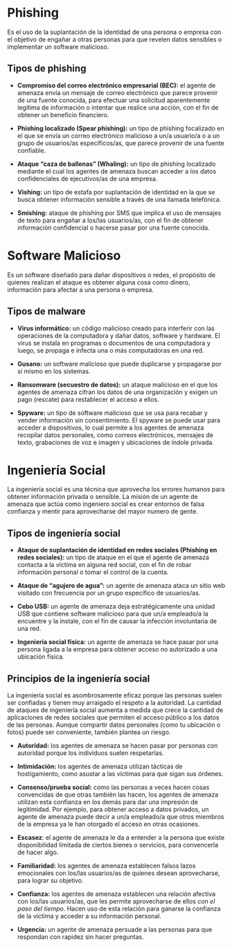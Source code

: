 
# Phishing
Es el uso de la suplantación de la identidad de una persona o empresa con el objetivo de engañar a otras personas para que revelen datos sensibles o implementar un software malicioso.

## Tipos de phishing
- **Compromiso del correo electrónico empresarial (BEC):** el agente de amenaza envía un mensaje de correo electrónico que parece provenir de una fuente conocida, para efectuar una solicitud aparentemente legítima de información o intentar que realice una acción, con el fin de obtener un beneficio financiero.

- **Phishing localizado (Spear phishing):** un tipo de phishing focalizado en el que se envía un correo electrónico malicioso a un/a usuario/a o a un grupo de usuarios/as específicos/as, que parece provenir de una fuente confiable.

- **Ataque “caza de ballenas” (Whaling):** un tipo de phishing localizado mediante el cual los agentes de amenaza buscan acceder a los datos confidenciales de ejecutivos/as de una empresa.

- **Vishing:** un tipo de estafa por suplantación de identidad en la que se busca obtener información sensible a través de una llamada telefónica.

- **Smishing:** ataque de phishing por SMS que implica el uso de mensajes de texto para engañar a los/las usuarios/as, con el fin de obtener información confidencial o hacerse pasar por una fuente conocida.

# Software Malicioso
Es un software diseñado para dañar dispositivos o redes, el propósito de quienes realizan el ataque es obtener alguna cosa como dinero, información para afectar a una persona o empresa.

## Tipos de malware

- **Virus informático:** un código malicioso creado para interferir con las operaciones de la computadora y dañar datos, software y hardware. El virus se instala en programas o documentos de una computadora y luego, se propaga e infecta una o más computadoras en una red.

- **Gusano:** un software malicioso que puede duplicarse y propagarse por sí mismo en los sistemas. 

- **Ransomware (secuestro de datos):** un ataque malicioso en el que los agentes de amenaza cifran los datos de una organización y exigen un pago (rescate) para restablecer el acceso a ellos. 

- **Spyware:** un tipo de software malicioso que se usa para recabar y vender información sin consentimiento. El spyware se puede usar para acceder a dispositivos, lo cual permite a los agentes de amenaza recopilar datos personales, como correos electrónicos, mensajes de texto, grabaciones de voz e imagen y ubicaciones de índole privada.

# Ingeniería Social

La ingeniería social es una técnica que aprovecha los errores humanos para obtener información privada o sensible. La misión de un agente de amenaza que actúa como ingeniero social es crear entornos de falsa confianza y mentir para aprovecharse del mayor numero de gente.

## Tipos de ingeniería social

- **Ataque de suplantación de identidad en redes sociales (Phishing en redes sociales):** un tipo de ataque en el que el agente de amenaza contacta a la víctima en alguna red social, con el fin de robar información personal o tomar el control de la cuenta.

- **Ataque de “agujero de agua”:** un agente de amenaza ataca un sitio web visitado con frecuencia por un grupo específico de usuarios/as.

- **Cebo USB:** un agente de amenaza deja estratégicamente una unidad USB que contiene software malicioso para que un/a empleado/a la encuentre y la instale, con el fin de causar la infección involuntaria de una red. 

- **Ingeniería social física:** un agente de amenaza se hace pasar por una persona ligada a la empresa para obtener acceso no autorizado a una ubicación física.
## Principios de la ingeniería social
La ingeniería social es asombrosamente eficaz porque las personas suelen ser confiadas y tienen muy arraigado el respeto a la autoridad. La cantidad de ataques de ingeniería social aumenta a medida que crece la cantidad de aplicaciones de redes sociales que permiten el acceso público a los datos de las personas. Aunque compartir datos personales (como tu ubicación o fotos) puede ser conveniente, también plantea un riesgo.

- **Autoridad:** los agentes de amenaza se hacen pasar por personas con autoridad porque los individuos suelen respetarlas. 

- **Intimidación:** los agentes de amenaza utilizan tácticas de hostigamiento, como asustar a las víctimas para que sigan sus órdenes. 

- **Consenso/prueba social:** como las personas a veces hacen cosas convencidas de que otras también las hacen, los agentes de amenaza utilizan esta confianza en los demás para dar una impresión de legitimidad. Por ejemplo, para obtener acceso a datos privados, un agente de amenaza puede decir a un/a empleado/a que otros miembros de la empresa ya le han otorgado el acceso en otras ocasiones.

- **Escasez**: el agente de amenaza le da a entender a la persona que existe disponibilidad limitada de ciertos bienes o servicios, para convencerla de hacer algo.

- **Familiaridad:** los agentes de amenaza establecen falsos lazos emocionales con los/las usuarios/as de quienes desean aprovecharse, para lograr su objetivo.  

- **Confianza:** los agentes de amenaza establecen una relación afectiva con los/las usuarios/as, que les permite aprovecharse de ellos _con el paso del tiempo_. Hacen uso de esta relación para ganarse la confianza de la víctima y acceder a su información personal.

- **Urgencia:** un agente de amenaza persuade a las personas para que respondan con rapidez sin hacer preguntas.
